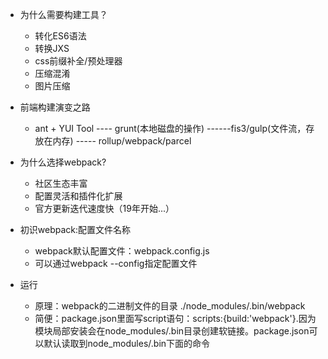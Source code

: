 - 为什么需要构建工具？
   - 转化ES6语法
   - 转换JXS
   - css前缀补全/预处理器
   - 压缩混淆
   - 图片压缩

- 前端构建演变之路
   - ant + YUI Tool ---- grunt(本地磁盘的操作) ------fis3/gulp(文件流，存放在内存) ----- rollup/webpack/parcel

- 为什么选择webpack?
   - 社区生态丰富
   - 配置灵活和插件化扩展
   - 官方更新迭代速度快（19年开始...）

- 初识webpack:配置文件名称
   - webpack默认配置文件：webpack.config.js
   - 可以通过webpack --config指定配置文件

- 运行
   - 原理：webpack的二进制文件的目录 ./node_modules/.bin/webpack
   - 简便：package.json里面写script语句：scripts:{build:'webpack'}.因为模块局部安装会在node_modules/.bin目录创建软链接。package.json可以默认读取到node_modules/.bin下面的命令